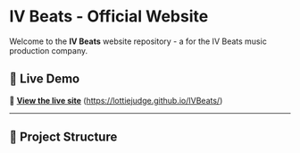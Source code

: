 # IV Beats - Official Website

Welcome to the **IV Beats** website repository - a for the IV Beats music production company.

## 🎵 Live Demo
🚀 **[View the live site](#)** (https://lottiejudge.github.io/IVBeats/)

---

## 📁 Project Structure

